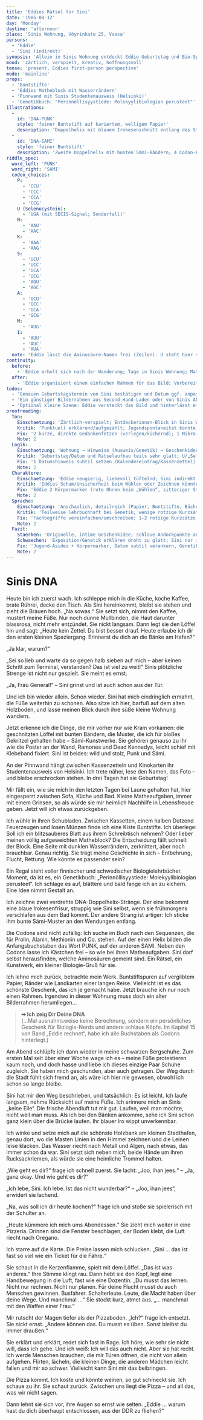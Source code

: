 ```yaml
---
title: 'Eddies Rätsel für Sini'
date: '1985-08-12'
day: 'Monday'
daytime: 'afternoon'
place: 'Sinis Wohnung, Vöyrinkatu 25, Vaasa'
persons:
  - 'Eddie'
  - 'Sini (indirekt)'
synopsis: 'Allein in Sinis Wohnung entdeckt Eddie Geburtstag und Bio‑Spuren: Aus Buntstiften, ihrem welligen Matheblock und Sinis Genetikbuch entwirft sie ein Rätsel‑Geschenk – zwei Doppelhelixen, deren Codons PUNK und SAMI buchstabieren.'
mood: 'zärtlich, verspielt, kreativ, hoffnungsvoll'
tense: 'present, Eddies first-person perspective'
mode: 'mainline'
props:
  - 'Buntstifte'
  - 'Eddies Matheblock mit Wasserrändern'
  - 'Pinnwand mit Sinis Studentenausweis (Helsinki)'
  - 'Genetikbuch: "Perinnöllisyystiede: Molekyylibiologian perusteet"'
illustrations:
  -
    id: 'DNA-PUNK'
    style: 'feiner Buntstift auf kariertem, welligem Papier'
    description: 'Doppelhelix mit blauem Irokesenschnitt entlang des Strangs; 4 Codon-Felder ergeben die Anfangsbuchstaben P-U-N-K; neben jedem Feld leere Zeile zum Eintragen der Aminosäure.'
  -
    id: 'DNA-SAMI'
    style: 'feiner Buntstift'
    description: 'Zweite Doppelhelix mit bunten Sámi-Bändern; 4 Codon-Felder ergeben S-A-M-I; ebenfalls leere Zeilen zum Eintragen.'
riddle_spec:
  word_left: 'PUNK'
  word_right: 'SAMI'
  codon_choices:
    P:
      - 'CCU'
      - 'CCC'
      - 'CCA'
      - 'CCG'
    U (Selenocystein):
      - 'UGA (mit SECIS-Signal; Sonderfall)'
    N:
      - 'AAU'
      - 'AAC'
    K:
      - 'AAA'
      - 'AAG'
    S:
      - 'UCU'
      - 'UCC'
      - 'UCA'
      - 'UCG'
      - 'AGU'
      - 'AGC'
    A:
      - 'GCU'
      - 'GCC'
      - 'GCA'
      - 'GCG'
    M:
      - 'AUG'
    I:
      - 'AUU'
      - 'AUC'
      - 'AUA'
  note: 'Eddie lässt die Aminosäure-Namen frei (Zeilen). U steht hier spielerisch für Selenocystein; kann von Sini als Bonus gelöst werden.'
continuity:
  before:
    - 'Eddie erholt sich nach der Wanderung; Tage in Sinis Wohnung; Mathe-Miniaufgaben'
  after:
    - 'Eddie organisiert einen einfachen Rahmen für das Bild; Vorbereitung von Sinis Geburtstagssurprise'
todos:
  - 'Genauen Geburtstagstermin von Sini bestätigen und Datum ggf. anpassen.'
  - 'Ein günstiger Bilderrahmen aus Second-Hand-Laden oder von Sinis Abstellkammer besorgen.'
  - 'Optional kleine Szene: Eddie versteckt das Bild und hinterlässt ein Mini-Rätselhinweis.'
proofreading:
  Ton:
    Einschaetzung: 'Zärtlich‑verspielt; Entdeckerinnen‑Blick in Sinis Welt, kreatives Basteln als Liebesgeste.'
    Kritik: 'Punktuell erklärend/aufgezählt; Jugendspontaneität könnte 1–2 Mal stärker blitzen.'
    Fix: '2 kurze, direkte Gedankenfetzen (verlegen/kichernd); 1 Mikro‑Atempunkt, bevor die Geschenkidee „einschnappt“; Aufzählungen leicht verdichten.'
    Note: 2
  Logik:
    Einschaetzung: 'Wohnung → Hinweise (Ausweis/Genetik) → Geschenkidee → Ausführung → Plan fürs Verstecken: schlüssig.'
    Kritik: 'Geburtstag/Datum und Rätselaufbau teils sehr glatt; U/„Selenocystein“ als Insider kann holpern.'
    Fix: '1 Datumshinweis subtil setzen (Kalendereintrag/Kassenzettel); U als Bonus klar markieren (im Text: „kannst du knacken“).'
    Note: 2
  Charaktere:
    Einschaetzung: 'Eddie neugierig, liebevoll tüftelnd; Sini indirekt über Dinge konturiert.'
    Kritik: 'Eddies Scham/Unsicherheit beim Wühlen oder Zeichnen könnte körperlich kurz aufscheinen; Sini nur indirekt sichtbar.'
    Fix: 'Eddie 2 Körpermarker (rote Ohren beim „Wühlen“, zitteriger Stift bei Idee); 1 Sini‑Mikrodetail über Objekt (Geruch des Pullis, Randnotiz im Buch).'
    Note: 2
  Sprache:
    Einschaetzung: 'Anschaulich, detailreich (Papier, Buntstifte, Bücher).'
    Kritik: 'Teilweise lehrbuchhaft bei Genetik; wenige rotzige Kurzsätze.'
    Fix: 'Fachbegriffe vereinfachen/umschreiben; 1–2 rotzige Kurzsätze als Kontrast; 1–2 lange Sätze teilen.'
    Note: 2
  Fazit:
    Staerken: 'Originelle, intime Geschenkidee; schlaue Andockpunkte an Sinis Identität (PUNK/SÁMI).'
    Schwaechen: 'Exposition/Genetik erklären droht zu glatt; Sini nur indirekt.'
    Fix: 'Jugend‑Asides + Körpermarker, Datum subtil verankern, Genetik knapper/spielerisch, 1 Objekt‑Detail zu Sini.'
    Note: 2
---
```


# Sinis DNA

Heute bin ich zuerst wach. Ich schleppe mich in die Küche, koche Kaffee, brate
Rührei, decke den Tisch. Als Sini hereinkommt, bleibt sie stehen und zieht die
Brauen hoch. „Na sowas.“ Sie setzt sich, nimmt den Kaffee, mustert meine Füße.
Nur noch dünne Mullbinden, die Haut darunter blassrosa, nicht mehr entzündet.
Sie nickt langsam. Dann legt sie den Löffel hin und sagt: „Heute kein Zettel. Du
bist besser drauf. Heute erlaube ich dir den ersten kleinen Spaziergang.
Erinnerst du dich an die Bänke am Hafen?“

„Ja klar, warum?“

„Sei so lieb und warte da so gegen halb sieben auf mich – aber keinen Schritt
zum Terminal, verstanden? Das ist viel zu weit!“ Sinis plötzliche Strenge ist
nicht nur gespielt. Sie meint es ernst.

„Ja, Frau General!“ – Sini grinst und ist auch schon aus der Tür.

Und ich bin wieder allein. Schon wieder. Sini hat mich eindringlich ermahnt, die
Füße weiterhin zu schonen. Also sitze ich hier, barfuß auf dem alten Holzboden,
und lasse meinen Blick durch ihre süße kleine Wohnung wandern.

Jetzt erkenne ich die Dinge, die mir vorher nur wie Kram vorkamen: die
geschnitzten Löffel mit bunten Bändern, die Muster, die ich für bloßes Gekritzel
gehalten habe – Sámi-Kunstwerke. Sie gehören genauso zu ihr wie die Poster an
der Wand, Ramones und Dead Kennedys, leicht schief mit Klebeband fixiert. Sini
ist beides: wild und stolz, Punk und Sámi.

An der Pinnwand hängt zwischen Kassenzetteln und Kinokarten ihr Studentenausweis
von Helsinki. Ich trete näher, lese den Namen, das Foto – und bleibe erschrocken
stehen. In drei Tagen hat sie Geburtstag!

Mir fällt ein, wie sie mich in den letzten Tagen bei Laune gehalten hat, hier
eingesperrt zwischen Sofa, Küche und Bad. Kleine Matheaufgaben, immer mit einem
Grinsen, so als würde sie mir heimlich Nachhilfe in Lebensfreude geben. Jetzt
will ich etwas zurückgeben.

Ich wühle in ihren Schubladen. Zwischen Kassetten, einem halben Dutzend
Feuerzeugen und losen Münzen finde ich eine Kiste Buntstifte. Ich überlege: Soll
ich ein blitzsauberes Blatt aus ihrem Schreibtisch nehmen? Oder lieber meinen
völlig aufgeweichten Matheblock? Die Entscheidung fällt schnell: der Block. Eine
Seite mit dunklen Wasserrändern, zerknittert, aber noch brauchbar. Genau
richtig. Sie trägt meine Geschichte in sich – Entbehrung, Flucht, Rettung. Wie
könnte es passender sein?

Ein Regal steht voller finnischer und schwedischer Biologielehrbücher. Moment,
da ist es, ein Genetikbuch: „Perinnöllisyystiede: Molekyylibiologian perusteet“.
Ich schlage es auf, blättere und bald fange ich an zu kichern. Eine Idee nimmt
Gestalt an.

Ich zeichne zwei verdrehte DNA-Doppelhelix-Stränge. Der eine bekommt eine blaue
Irokesenfrisur, struppig wie Sini selbst, wenn sie frühmorgens verschlafen aus
dem Bad kommt. Der andere Strang ist artiger: Ich sticke ihm bunte Sámi-Muster
an den Wendungen entlang.

Die Codons sind nicht zufällig: Ich suche im Buch nach den Sequenzen, die für
Prolin, Alanin, Methionin und Co. stehen. Auf der einen Helix bilden die
Anfangsbuchstaben das Wort PUNK, auf der anderen SAMI. Neben den Codons lasse
ich Kästchen frei – so wie bei ihren Matheaufgaben. Sini darf selbst
herausfinden, welche Aminosäuren gemeint sind. Ein Rätsel, ein Kunstwerk, ein
kleiner Biologie-Gruß für sie.

Ich lehne mich zurück, betrachte mein Werk. Buntstiftspuren auf vergilbtem
Papier, Ränder wie Landkarten einer langen Reise. Vielleicht ist es das schönste
Geschenk, das ich je gemacht habe. Jetzt brauche ich nur noch einen Rahmen.
Irgendwo in dieser Wohnung muss doch ein alter Bilderrahmen herumliegen…

> **➡ Ich zeig Dir Deine DNA**\
> (…Mal ausnahmsweise keine Berechnung, sondern ein persönliches Geschenk für Biologie-Nerds und andere schlaue Köpfe. Im Kapitel 15 von Band „Eddie rechnet“, habe ich alle Buchstaben als Codons hinterlegt.)

Am Abend schlüpfe ich dann wieder in meine schwarzen Bergschuhe. Zum ersten Mal
seit über einer Woche wage ich es – meine Füße protestieren kaum noch, und doch
hasse und liebe ich dieses einzige Paar Schuhe zugleich. Sie haben mich
geschunden, aber auch getragen. Der Weg durch die Stadt fühlt sich fremd an, als
wäre ich hier nie gewesen, obwohl ich schon so lange bleibe.

Sini hat mir den Weg beschrieben, und tatsächlich: Es ist leicht. Ich laufe
langsam, nehme Rücksicht auf meine Füße. Ich erinnere mich an Sinis „keine
Eile“. Die frische Abendluft tut mir gut. Laufen, weil man möchte, nicht weil
man muss. Als ich bei den Bänken ankomme, sehe ich Sini schon ganz klein über
die Brücke laufen. Ihr blauer Iro wippt unverkennbar.

Ich winke und setze mich auf die schönste Holzbank am kleinen Stadthafen, genau
dort, wo die Masten Linien in den Himmel zeichnen und die Leinen leise klacken.
Das Wasser riecht nach Metall und Algen, nach etwas, das immer schon da war.
Sini setzt sich neben mich, beide Hände um ihren Rucksackriemen, als würde sie
eine heimliche Trommel halten.

„Wie geht es dir?“ frage ich schnell zuerst. Sie lacht: „Joo, ihan jees.“ – „Ja,
ganz okay. Und wie geht es dir?“

„Ich lebe, Sini. Ich lebe. Ist das nicht wunderbar?“ – „Joo, ihan jees“,
erwidert sie lachend.

„Na, was soll ich dir heute kochen?“ frage ich und stoße sie spielerisch mit der
Schulter an.

„Heute kümmere ich mich ums Abendessen.“ Sie zieht mich weiter in eine Pizzeria.
Drinnen sind die Fenster beschlagen, der Boden klebt, die Luft riecht nach
Oregano.

Ich starre auf die Karte. Die Preise lassen mich schlucken. „Sini … das ist fast
so viel wie ein Ticket für die Fähre.“

Sie schaut in die Kerzenflamme, spielt mit dem Löffel. „Das ist was anderes.“
Ihre Stimme klingt rau. Dann hebt sie den Kopf, legt eine Handbewegung in die
Luft, fast wie eine Dozentin: „Du musst das lernen. Nicht nur rechnen. Nicht nur
planen. Für deine Flucht musst du auch Menschen gewinnen. Busfahrer.
Schalterleute. Leute, die Macht haben über deine Wege. Und manchmal …“ Sie
stockt kurz, atmet aus. „… manchmal mit den Waffen einer Frau.“

Mir rutscht der Magen tiefer als der Pizzaboden. „Ich?“ frage ich entsetzt. Sie
nickt ernst. „Andere können das. Du musst es üben. Sonst bleibst du immer
draußen.“

Sie erklärt und erklärt, redet sich fast in Rage. Ich höre, wie sehr sie nicht
will, dass ich gehe. Und ich weiß: Ich will das auch nicht. Aber sie hat recht.
Ich werde Menschen brauchen, die mir Türen öffnen, die nicht von allein
aufgehen. Flirten, lächeln, die kleinen Dinge, die anderen Mädchen leicht fallen
und mir so schwer. Vielleicht kann Sini mir das beibringen.

Die Pizza kommt. Ich koste und könnte weinen, so gut schmeckt sie. Ich schaue zu
ihr. Sie schaut zurück. Zwischen uns liegt die Pizza – und all das, was wir
nicht sagen.

Dann lehnt sie sich vor, ihre Augen so ernst wie selten. „Eddie … warum hast du
dich überhaupt entschlossen, aus der DDR zu fliehen?“
